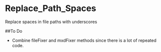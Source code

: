 # Replace_Path_Spaces
Replace spaces in file paths with underscores

##To Do
- Combine fileFixer and mxdFixer methods since there is a lot of repeated code.
